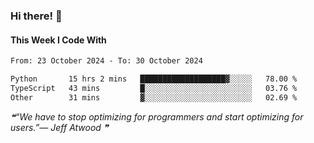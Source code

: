 ### Hi there! 👋

#### This Week I Code With
<!--START_SECTION:waka-->

```txt
From: 23 October 2024 - To: 30 October 2024

Python       15 hrs 2 mins   ███████████████████▓░░░░░   78.00 %
TypeScript   43 mins         █░░░░░░░░░░░░░░░░░░░░░░░░   03.76 %
Other        31 mins         ▓░░░░░░░░░░░░░░░░░░░░░░░░   02.69 %
```

<!--END_SECTION:waka-->

<!--STARTS_HERE_QUOTE_README-->
<i>❝“We have to stop optimizing for programmers and start optimizing for users.”— Jeff Atwood   ❞</i>
<!--ENDS_HERE_QUOTE_README-->
